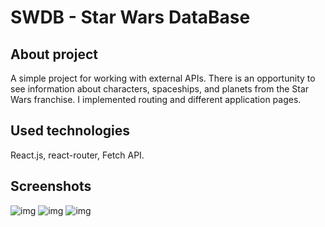 # SWDB - Star Wars DataBase

## About project
A simple project for working with external APIs. There is an opportunity to see information about characters, spaceships, and planets from the Star Wars franchise. I implemented routing and different application pages.

## Used technologies
React.js, react-router, Fetch API.

## Screenshots

![img](https://i.imgur.com/amsIOhZ.png)
![img](https://i.imgur.com/ONpjeBk.png)
![img](https://i.imgur.com/ZE5ESvm.png)
